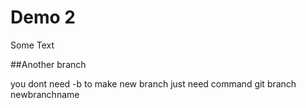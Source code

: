 # Demo 2

Some Text

##Another branch

you dont need -b to make new branch just need command git branch newbranchname